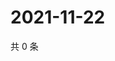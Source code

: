 # 2021-11-22

共 0 条

<!-- BEGIN WEIBO -->
<!-- 最后更新时间 Mon Nov 22 2021 13:10:39 GMT+0800 (China Standard Time) -->

<!-- END WEIBO -->

